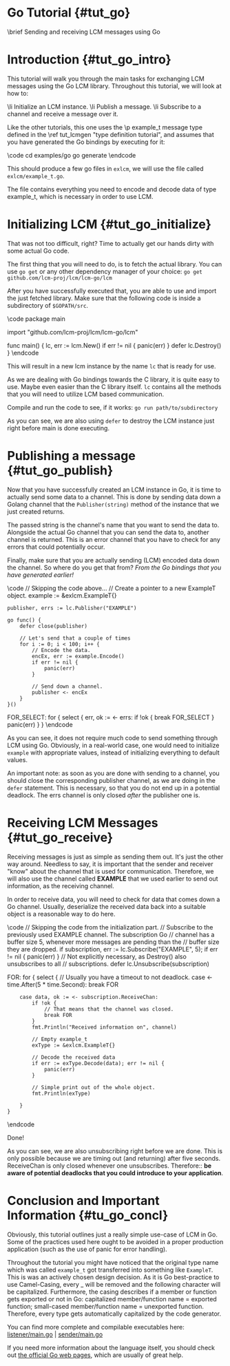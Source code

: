 Go Tutorial {#tut_go}
====
\brief Sending and receiving LCM messages using Go

# Introduction {#tut_go_intro}

This tutorial will walk you through the main tasks for exchanging LCM messages
using the Go LCM library. Throughout this tutorial, we will look at how to:

\li Initialize an LCM instance.
\li Publish a message.
\li Subscribe to a channel and receive a message over it.

Like the other tutorials, this one uses the \p example_t message type defined in
the \ref tut_lcmgen "type definition tutorial", and assumes that you have
generated the Go bindings by executing for it:

\code
cd examples/go
go generate
\endcode

This should produce a few go files in `exlcm`, we will use the file called
`exlcm/example_t.go`.

The file contains everything you need to encode and decode data of type
example_t, which is necessary in order to use LCM.

# Initializing LCM {#tut_go_initialize}

That was not too difficult, right? Time to actually get our hands dirty with
some actual Go code.

The first thing that you will need to do, is to fetch the actual library. You
can use `go get` or any other dependency manager of your choice:
`go get github.com/lcm-proj/lcm/lcm-go/lcm`

After you have successfully executed that, you are able to use and import the
just fetched library. Make sure that the following code is inside a subdirectory
of `$GOPATH/src`.

\code
package main

import "github.com/lcm-proj/lcm/lcm-go/lcm"

func main() {
    lc, err := lcm.New()
    if err != nil {
        panic(err)
    }
    defer lc.Destroy()
}
\endcode

This will result in a new lcm instance by the name `lc` that is ready for use.

As we are dealing with Go bindings towards the C library, it is quite easy to
use. Maybe even easier than the C library itself. `lc` contains all the methods
that you will need to utilize LCM based communication.

Compile and run the code to see, if it works: `go run path/to/subdirectory`

As you can see, we are also using `defer` to destroy the LCM instance just right
before main is done executing.

# Publishing a message {#tut_go_publish}

Now that you have successfully created an LCM instance in Go, it is time to
actually send some data to a channel. This is done by sending data down a Golang
channel that the `Publisher(string)` method of the instance that we just created
returns.

The passed string is the channel's name that you want to send the data to.
Alongside the actual Go channel that you can send the data to, another channel
is returned. This is an error channel that you have to check for any errors that
could potentially occur.

Finally, make sure that you are actually sending (LCM) encoded data down the
channel. So where do you get that from? *From the Go bindings that you have
generated earlier!*

\code
    // Skipping the code above...
    // Create a pointer to a new ExampleT object.
    example := &exlcm.ExampleT{}

    publisher, errs := lc.Publisher("EXAMPLE")

    go func() {
        defer close(publisher)

        // Let's send that a couple of times
        for i := 0; i < 100; i++ {            
            // Encode the data.
            encEx, err := example.Encode()
            if err != nil {
                panic(err)
            }

            // Send down a channel.
            publisher <- encEx
        }
    }()

FOR_SELECT:
    for {
        select {
            err, ok := <- errs:
            if !ok {
                break FOR_SELECT
            }
            panic(err)
        }
    }
\endcode

As you can see, it does not require much code to send something through LCM
using Go. Obviously, in a real-world case, one would need to initialize
`example` with appropriate values, instead of initializing everything to default
values.

An important note: as soon as you are done with sending to a channel, you should
close the corresponding publisher channel, as we are doing in the `defer`
statement. This is necessary, so that you do not end up in a potential deadlock.
The errs channel is only closed *after* the publisher one is.

# Receiving LCM Messages {#tut_go_receive}

Receiving messages is just as simple as sending them out. It's just the other
way around. Needless to say, it is important that the sender and receiver
"know" about the channel that is used for communication. Therefore, we will
also use the channel called **EXAMPLE** that we used earlier to send out
information, as the receiving channel.

In order to receive data, you will need to check for data that comes down a
Go channel. Usually, deserialize the received data back into a suitable object
is a reasonable way to do here.

\code
    // Skipping the code from the initialization part.
    // Subscribe to the previously used EXAMPLE channel. The subscription Go
    // channel has a buffer size 5, whenever more messages are pending than the
    // buffer size they are dropped.
    if subscription, err := lc.Subscribe("EXAMPLE", 5); if err != nil {
        panic(err)
    }
    // Not explicitly necessary, as Destroy() also unsubscribes to all
    // subscriptions.
    defer lc.Unsubscribe(subscription)

FOR:
    for {
        select {
        // Usually you have a timeout to not deadlock.
        case <-time.After(5 * time.Second):
            break FOR

        case data, ok := <- subscription.ReceiveChan:
            if !ok {
                // That means that the channel was closed.
                break FOR
            }
            fmt.Println("Received information on", channel)

            // Empty example_t
            exType := &exlcm.ExampleT{}

            // Decode the received data
            if err := exType.Decode(data); err != nil {
                panic(err)
            }

            // Simple print out of the whole object.
            fmt.Println(exType)

        }
    }
\endcode

Done!

As you can see, we are also unsubscribing right before we are done. This is only
possible because we are timing out (and returning) after five seconds.
ReceiveChan is only closed whenever one unsubscribes. Therefore:: **be aware of
potential deadlocks that you could introduce to your application**.

# Conclusion and Important Information {#tu_go_concl}

Obviously, this tutorial outlines just a really simple use-case of LCM in Go.
Some of the practices used here ought to be avoided in a proper production
application (such as the use of panic for error handling).

Throughout the tutorial you might have noticed that the original type name which
was called `example_t` got transferred into something like `ExampleT`. This is
was an actively chosen design decision. As it is Go best-practice to use
Camel-Casing, every _ will be removed and the following character will be
capitalized. Furthermore, the casing describes if a member or function gets
exported or not in Go: capitalized member/function name = exported function;
small-cased member/function name = unexported function. Therefore, every type
gets automatically capitalized by the code generator.

You can find more complete and compilable executables here:
[listener/main.go](https://github.com/lcm-proj/lcm/blob/master/examples/go/listener/main.go) | [sender/main.go](https://github.com/lcm-proj/lcm/blob/master/examples/go/sender/main.go)

If you need more information about the language itself, you should check out
[the official Go web pages](https://golang.org/), which are usually of great
help.
